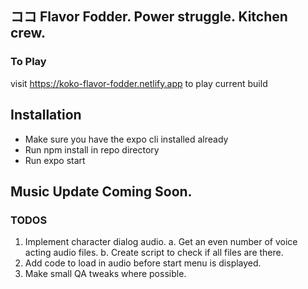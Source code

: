 ## ココ Flavor Fodder. Power struggle. Kitchen crew.

### To Play

visit https://koko-flavor-fodder.netlify.app to play current build

## Installation

-   Make sure you have the expo cli installed already
-   Run npm install in repo directory
-   Run expo start

## Music Update Coming Soon.

### TODOS

1. Implement character dialog audio.
   a. Get an even number of voice acting audio files.
   b. Create script to check if all files are there.
2. Add code to load in audio before start menu is displayed.
3. Make small QA tweaks where possible.
